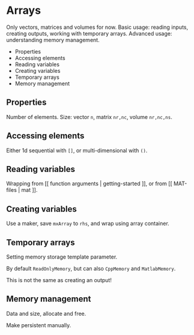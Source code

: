 
# Arrays

Only vectors, matrices and volumes for now.
Basic usage: reading inputs, creating outputs, working with temporary arrays.
Advanced usage: understanding memory management.

 - Properties
 - Accessing elements
 - Reading variables
 - Creating variables
 - Temporary arrays
 - Memory management

## Properties

Number of elements.
Size: vector `n`, matrix `nr,nc`, volume `nr,nc,ns`.

## Accessing elements

Either 1d sequential with `[]`, or multi-dimensional with `()`.

## Reading variables

Wrapping from [[ function arguments | getting-started ]], or from [[ MAT-files | mat ]].

## Creating variables

Use a maker, save `mxArray` to `rhs`, and wrap using array container.

## Temporary arrays

Setting memory storage template parameter.

By default `ReadOnlyMemory`, but can also `CppMemory` and `MatlabMemory`.

This is not the same as creating an output!

## Memory management

Data and size, allocate and free.

Make persistent manually.
